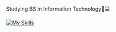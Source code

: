Studying BS in Information Technology📝💻

[![My Skills](https://skillicons.dev/icons?i=js,html,css,bootstrap)](https://skillicons.dev)
<!---
alecxander567/alecxander567 is a ✨ special ✨ repository because its `README.md` (this file) appears on your GitHub profile.
You can click the Preview link to take a look at your changes.
--->
